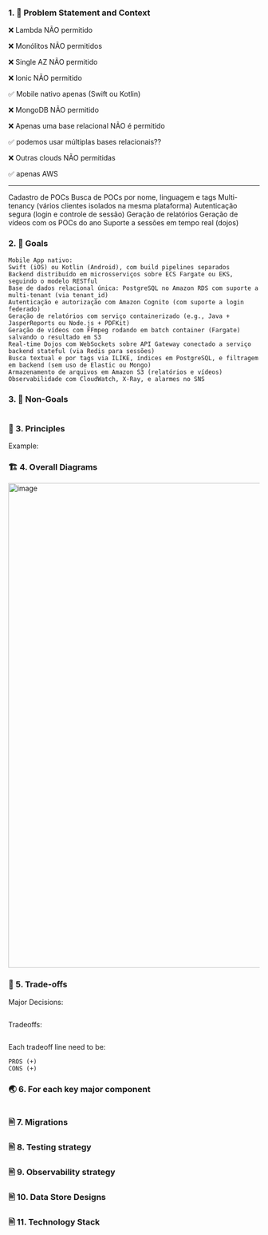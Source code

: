 ### 1. 🎯 Problem Statement and Context


❌ Lambda NÃO permitido

❌ Monólitos NÃO permitidos

❌ Single AZ NÃO permitido

❌ Ionic NÃO permitido

✅ Mobile nativo apenas (Swift ou Kotlin)

❌ MongoDB NÃO permitido

❌ Apenas uma base relacional NÃO é permitido

✅ podemos usar múltiplas bases relacionais??

❌ Outras clouds NÃO permitidas

✅ apenas AWS

--------

Cadastro de POCs
Busca de POCs por nome, linguagem e tags
Multi-tenancy (vários clientes isolados na mesma plataforma)
Autenticação segura (login e controle de sessão)
Geração de relatórios
Geração de vídeos com os POCs do ano
Suporte a sessões em tempo real (dojos)


### 2. 🎯 Goals

```
Mobile App nativo:
Swift (iOS) ou Kotlin (Android), com build pipelines separados
Backend distribuído em microsserviços sobre ECS Fargate ou EKS, seguindo o modelo RESTful
Base de dados relacional única: PostgreSQL no Amazon RDS com suporte a multi-tenant (via tenant_id)
Autenticação e autorização com Amazon Cognito (com suporte a login federado)
Geração de relatórios com serviço containerizado (e.g., Java + JasperReports ou Node.js + PDFKit)
Geração de vídeos com FFmpeg rodando em batch container (Fargate) salvando o resultado em S3
Real-time Dojos com WebSockets sobre API Gateway conectado a serviço backend stateful (via Redis para sessões)
Busca textual e por tags via ILIKE, índices em PostgreSQL, e filtragem em backend (sem uso de Elastic ou Mongo)
Armazenamento de arquivos em Amazon S3 (relatórios e vídeos)
Observabilidade com CloudWatch, X-Ray, e alarmes no SNS
```

### 3. 🎯 Non-Goals

```

```

### 📐 3. Principles


Example:


### 🏗️ 4. Overall Diagrams

<img width="653" height="971" alt="image" src="https://github.com/user-attachments/assets/7d49ad08-077b-4ab6-80de-a2fc3983d040" />


### 🧭 5. Trade-offs

Major Decisions: 
```
```
Tradeoffs:

```
```

Each tradeoff line need to be:
```
PROS (+) 
CONS (+)
```

### 🌏 6. For each key major component

```
```

### 🖹 7. Migrations

### 🖹 8. Testing strategy

### 🖹 9. Observability strategy

### 🖹 10. Data Store Designs

### 🖹 11. Technology Stack

